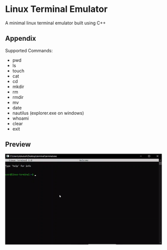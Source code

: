 
# Linux Terminal Emulator

A minimal linux terminal emulator built using C++
## Appendix

Supported Commands:

- pwd
- ls
- touch
- cat
- cd
- mkdir
- rm
- rmdir
- mv
- date
- nautilus (explorer.exe on windows)
- whoami
- clear
- exit
## Preview

![Preview](/snapshot/preview.gif)

